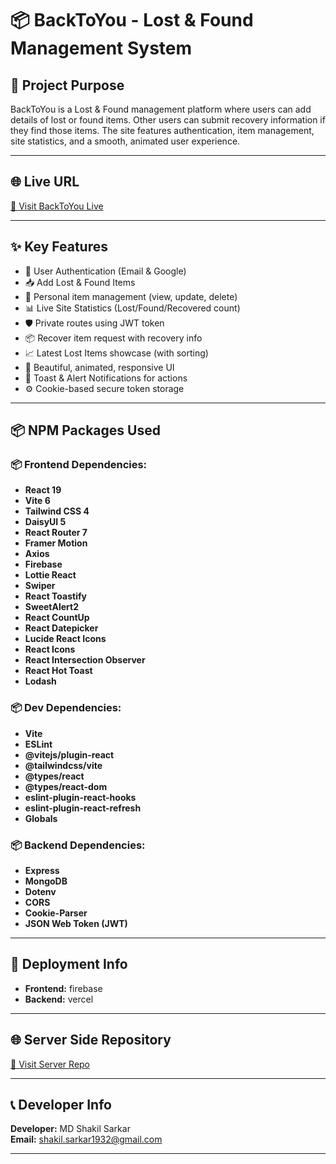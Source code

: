 # 📦 BackToYou - Lost & Found Management System

## 📖 Project Purpose
BackToYou is a Lost & Found management platform where users can add details of lost or found items. Other users can submit recovery information if they find those items. The site features authentication, item management, site statistics, and a smooth, animated user experience.

---

## 🌐 Live URL

[🔗 Visit BackToYou Live](https://backtoyou-0.web.app/)

---

## ✨ Key Features

- 🔐 User Authentication (Email & Google)
- 📥 Add Lost & Found Items
- 📑 Personal item management (view, update, delete)
- 📊 Live Site Statistics (Lost/Found/Recovered count)
- 🛡️ Private routes using JWT token
- 📦 Recover item request with recovery info
- 📈 Latest Lost Items showcase (with sorting)
- 🎨 Beautiful, animated, responsive UI
- 📝 Toast & Alert Notifications for actions
- ⚙️ Cookie-based secure token storage

---

## 📦 NPM Packages Used

### 📦 Frontend Dependencies:

- **React 19**
- **Vite 6**
- **Tailwind CSS 4**
- **DaisyUI 5**
- **React Router 7**
- **Framer Motion**
- **Axios**
- **Firebase**
- **Lottie React**
- **Swiper**
- **React Toastify**
- **SweetAlert2**
- **React CountUp**
- **React Datepicker**
- **Lucide React Icons**
- **React Icons**
- **React Intersection Observer**
- **React Hot Toast**
- **Lodash**

### 📦 Dev Dependencies:

- **Vite**
- **ESLint**
- **@vitejs/plugin-react**
- **@tailwindcss/vite**
- **@types/react**
- **@types/react-dom**
- **eslint-plugin-react-hooks**
- **eslint-plugin-react-refresh**
- **Globals**

### 📦 Backend Dependencies:

- **Express**
- **MongoDB**
- **Dotenv**
- **CORS**
- **Cookie-Parser**
- **JSON Web Token (JWT)**

---

## 📡 Deployment Info

- **Frontend:** firebase
- **Backend:** vercel

---

## 🌐 Server Side Repository

[🔗 Visit Server Repo](https://github.com/shakilsarkar12/back-to-you-server)

---


## 📞 Developer Info

**Developer:** MD Shakil Sarkar  
**Email:** shakil.sarkar1932@gmail.com  

---

